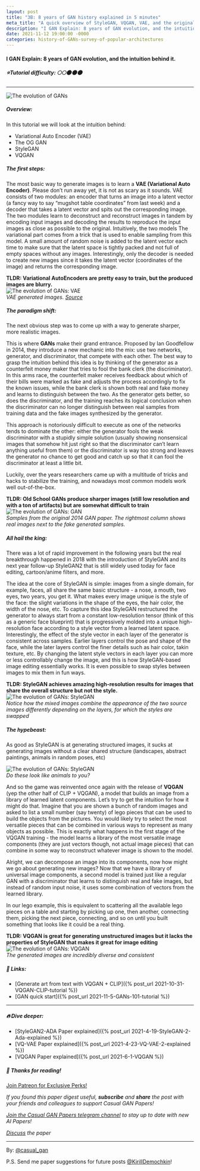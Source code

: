 ```yaml
---
layout: post
title: "3B: 8 years of GAN history explained in 5 minutes"
meta_title: "A quick overview of StyleGAN, VQGAN, VAE, and the original GAN"
description: "I GAN Explain: 8 years of GAN evolution, and the intuition behind it."
date: 2021-11-12 19:00:00 -0000
categories: history-of-GANs-survey-of-popular-architectures
---
```


#### I GAN Explain: 8 years of GAN evolution, and the intuition behind it.

##### ⭐Tutorial difficulty: 🌕🌕🌑🌑🌑

***
![The evolution of GANs](/assets/images/gans_history_0.jpg "Evolution of GANs")

##### Overview:
In this tutorial we will look at the intuition behind:  
- Variational Auto Encoder (VAE)  
- The OG GAN  
- StyleGAN  
- VQGAN

##### The first steps:
The most basic way to generate images is to learn a **VAE (Variational Auto Encoder)**. Please don’t run away yet, it is not as scary as it sounds. VAE consists of two modules: an encoder that turns an image into a latent vector (a fancy way to say “mugshot table coordinates” from last week) and a decoder that takes a latent vector and spits out the corresponding image. The two modules learn to deconstruct and reconstruct images in tandem by encoding input images and decoding the results to reproduce the input images as close as possible to the original. Intuitively, the two models The variational part comes from a trick that is used to enable sampling from this model. A small amount of random noise is added to the latent vector each time to make sure that the latent space is tightly packed and not full of empty spaces without any images. Interestingly, only the decoder is needed to create new images since it takes the latent vector (coordinates of the image) and returns the corresponding image.

**TLDR: Variational AutoEncoders are pretty easy to train, but the produced images are blurry.**  
![The evolution of GANs: VAE](/assets/images/gans_history_1.png "Evolution of GANs: VAE")  
_VAE generated images. [Source](https://github.com/WojciechMormul/vae)_

##### The paradigm shift:
The next obvious step was to come up with a way to generate sharper, more realistic images.

This is where **GANs** make their grand entrance. Proposed by Ian Goodfellow in 2014, they introduce a new mechanic into the mix: use two networks, generator, and discriminator, that compete with each other. The best way to grasp the intuition behind this idea is by thinking of the generator as a counterfeit money maker that tries to fool the bank clerk (the discriminator). In this arms race, the counterfeit maker receives feedback about which of their bills were marked as fake and adjusts the process accordingly to fix the known issues, while the bank clerk is shown both real and fake money and learns to distinguish between the two. As the generator gets better, so does the discriminator, and the training reaches its logical conclusion when the discriminator can no longer distinguish between real samples from training data and the fake images synthesized by the generator.

This approach is notoriously difficult to execute as one of the networks tends to dominate the other: either the generator fools the weak discriminator with a stupidly simple solution (usually showing nonsensical images that somehow hit just right so that the discriminator can’t learn anything useful from them) or the discriminator is way too strong and leaves the generator no chance to get good and catch up so that it can fool the discriminator at least a little bit.

Luckily, over the years researchers came up with a multitude of tricks and hacks to stabilize the training, and nowadays most common models work well out-of-the-box.

**TLDR: Old School GANs produce sharper images (still low resolution and with a ton of artifacts) but are somewhat difficult to train**  
![The evolution of GANs: GAN](/assets/images/gans_history_2.png "Evolution of GANs: GAN")  
_Samples from the original 2014 GAN paper. The rightmost column shows real images next to the fake generated samples._

##### All hail the king:
There was a lot of rapid improvement in the following years but the real breakthrough happened in 2018 with the introduction of StyleGAN and its next year follow-up StyleGAN2 that is still widely used today for face editing, cartoon/anime filters, and more.

The idea at the core of StyleGAN is simple: images from a single domain, for example, faces, all share the same basic structure - a nose, a mouth, two eyes, two years, you get it. What makes every image unique is the style of the face: the slight variations in the shape of the eyes, the hair color, the width of the nose, etc. To capture this idea StyleGAN restructured the generator to always start from a constant low-resolution tensor (think of this as a generic face blueprint) that is progressively molded into a unique high-resolution face according to a style vector from a learned latent space. Interestingly, the effect of the style vector in each layer of the generator is consistent across samples. Earlier layers control the pose and shape of the face, while the later layers control the finer details such as hair color, takin texture, etc. By changing the latent style vectors in each layer you can more or less controllably change the image, and this is how StyleGAN-based image editing essentially works. It is even possible to swap styles between images to mix them in fun ways.

**TLDR: StyleGAN achieves amazing high-resolution results for images that share the overall structure but not the style.**  
![The evolution of GANs: StyleGAN](/assets/images/gans_history_3.png "Evolution of GANs: StyleGAN")  
_Notice how the mixed images combine the appearance of the two source images differently depending on the layers, for which the styles are swapped_

##### The hypebeast:
As good as StyleGAN is at generating structured images, it sucks at generating images without a clear shared structure (landscapes, abstract paintings, animals in random poses, etc)

![The evolution of GANs: StyleGAN](/assets/images/gans_history_4.png "Evolution of GANs: StyleGAN")  
_Do these look like animals to you?_

And so the game was reinvented once again with the release of **VQGAN** (yep the other half of CLIP + VQGAN), a model that builds an image from a library of learned latent components. Let’s try to get the intuition for how it might do that. Imagine that you are shown a bunch of random images and asked to list a small number (say twenty) of lego pieces that can be used to build the objects from the pictures. You would likely try to select the most versatile pieces that can be combined in various ways to represent as many objects as possible. This is exactly what happens in the first stage of the VQGAN training - the model learns a library of the most versatile image components (they are just vectors though, not actual image pieces) that can combine in some way to reconstruct whatever image is shown to the model.

Alright, we can decompose an image into its components, now how might we go about generating new images? Now that we have a library of universal image components, a second model is trained just like a regular GAN with a discriminator that learns to distinguish real and fake images, but instead of random input noise, it uses some combination of vectors from the learned library.

In our lego example, this is equivalent to scattering all the available lego pieces on a table and starting by picking up one, then another, connecting them, picking the next piece, connecting, and so on until you built something that looks like it could be a real thing.

**TLDR: VQGAN is great for generating unstructured images but it lacks the properties of StyleGAN that makes it great for image editing**
![The evolution of GANs: VQGAN](/assets/images/gans_history_5.png "Evolution of GANs: VQGAN")  
_The generated images are incredibly diverse and consistent_

##### 🔗 Links:

- [Generate art from text with VQGAN + CLIP]({% post_url 2021-10-31-VQGAN-CLIP-tutorial %})
- [GAN quick start]({% post_url 2021-11-5-GANs-101-tutorial %})

***

##### 🔥 Dive deeper:
- [StyleGAN2-ADA Paper explained]({% post_url 2021-4-19-StyleGAN-2-Ada-explained %})
- [VQ-VAE Paper explained]({% post_url 2021-4-23-VQ-VAE-2-explained %})
- [VQGAN Paper explained]({% post_url 2021-6-1-VQGAN %})

##### 👋 Thanks for reading!
<a href="https://www.patreon.com/bePatron?u=53448948" data-patreon-widget-type="become-patron-button">Join Patreon for Exclusive Perks!</a><script async src="https://c6.patreon.com/becomePatronButton.bundle.js"></script>

*If you found this paper digest useful, **subscribe** and **share** the post with your friends and colleagues to support Casual GAN Papers!*

*[Join the Casual GAN Papers telegram channel](https://t.me/joinchat/KeutnzlvetRkZGZi) to stay up to date with new AI Papers!*

*[Discuss](https://t.me/casual_gans_chat) the paper*

***

By: [@casual_gan](https://t.me/joinchat/KeutnzlvetRkZGZi)

P.S. Send me paper suggestions for future posts
[@KirillDemochkin](mailto:kdemochkin@gmail.com)!
